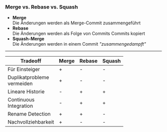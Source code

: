 ### Merge vs. Rebase vs. Squash

 * **Merge** \
   Die Änderungen werden als Merge-Commit zusammengeführt
 * **Rebase** \
   Die Änderungen werden als Folge von Commits Commits kopiert
 * **Squash-Merge** \
   Die Änderungen werden in einem Commit *"zusammengedampft"*


---


| Tradeoff |  Merge  |  Rebase |  Squash |
|--|---------|---------|---------|
| Für Einsteiger | + | - | - |
| Duplikatprobleme<br/>vermeiden | + | - | - |
| Lineare Historie | - | + | + |
| Continuous<br/>Integration | - | + | + |
| Rename Detection | + | + | - |
| Nachvollziehbarkeit | + | - | - |

